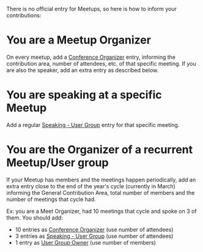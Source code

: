 There is no official entry for Meetups, so here is how to inform your contributions:

# You are a Meetup Organizer

On every meetup, add a [Conference Organizer](conference-organizer.md) entry, informing the contribution area, number of attendees, etc. of that specific meeting. If you are also the speaker, add an extra entry as described below.

# You are speaking at a specific Meetup

Add a regular [Speaking - User Group](speaking.md) entry for that specific meeting.

# You are the Organizer of a recurrent Meetup/User group

If your Meetup has members and the meetings happen periodically, add an extra entry close to the end of the year's cycle (currently in March) informing the General Contribution Area, total number of members and the number of meetings that cycle had.

Ex: you are a Meet Organizer, had 10 meetings that cycle and spoke on 3 of them. You should add:
  - 10 entries as [Conference Organizer](conference-organizer.md) (use number of attendees)
  - 3 entries as [Speaking - User Group](speaking.md) (use number of attendees)
  - 1 entry as [User Group Owner](user-group-owner.md) (use number of members)